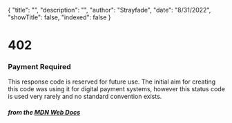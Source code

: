 {
    "title": "",
    "description": "",
    "author": "Strayfade",
    "date": "8/31/2022",
    "showTitle": false,
    "indexed": false
}
# 402
### Payment Required

This response code is reserved for future use. The initial aim for creating this code was using it for digital payment systems, however this status code is used very rarely and no standard convention exists. 

#### *from the [MDN Web Docs](https://developer.mozilla.org/en-US/docs/Web/HTTP/Status)* 